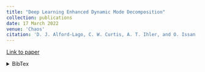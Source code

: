 ```yaml
---
title: "Deep Learning Enhanced Dynamic Mode Decomposition"
collection: publications
date: 17 March 2022
venue: 'Chaos'
citation: 'D. J. Alford-Lago, C. W. Curtis, A. T. Ihler, and O. Issan , "Deep learning enhanced dynamic mode decomposition", Chaos 32, 033116 (2022) https://doi.org/10.1063/5.0073893'
---
```



[Link to paper](https://aip.scitation.org/doi/10.1063/5.0073893) 

<details><summary>BibTex</summary>

        @article{dldmd_2022, 
        author = {Alford-Lago,D. J.  and Curtis,C. W.  and Ihler,A. T.  and Issan,O. },
        title = {Deep learning enhanced dynamic mode decomposition},
        journal = {Chaos: An Interdisciplinary Journal of Nonlinear Science},
        volume = {32},
        number = {3},
        pages = {033116},
        year = {2022},
        doi = {10.1063/5.0073893},
        URL = {https://doi.org/10.1063/5.0073893},
        eprint = {https://doi.org/10.1063/5.0073893}

</details>